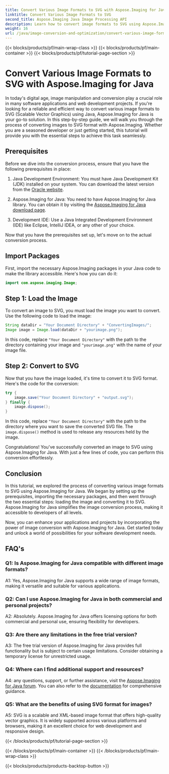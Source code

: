 ```yaml
---
title: Convert Various Image Formats to SVG with Aspose.Imaging for Java
linktitle: Convert Various Image Formats to SVG
second_title: Aspose.Imaging Java Image Processing API
description: Learn how to convert image formats to SVG using Aspose.Imaging for Java. A step-by-step guide for developers.
weight: 16
url: /java/image-conversion-and-optimization/convert-various-image-formats-to-svg/
---
```


{{< blocks/products/pf/main-wrap-class >}}
{{< blocks/products/pf/main-container >}}
{{< blocks/products/pf/tutorial-page-section >}}

# Convert Various Image Formats to SVG with Aspose.Imaging for Java

In today's digital age, image manipulation and conversion play a crucial role in many software applications and web development projects. If you're looking for a reliable and efficient way to convert various image formats to SVG (Scalable Vector Graphics) using Java, Aspose.Imaging for Java is your go-to solution. In this step-by-step guide, we will walk you through the process of converting images to SVG format with Aspose.Imaging. Whether you are a seasoned developer or just getting started, this tutorial will provide you with the essential steps to achieve this task seamlessly.

## Prerequisites

Before we dive into the conversion process, ensure that you have the following prerequisites in place:

1. Java Development Environment: You must have Java Development Kit (JDK) installed on your system. You can download the latest version from the [Oracle website](https://www.oracle.com/java/technologies/javase-downloads).

2. Aspose.Imaging for Java: You need to have Aspose.Imaging for Java library. You can obtain it by visiting the [Aspose.Imaging for Java download page](https://releases.aspose.com/imaging/java/).

3. Development IDE: Use a Java Integrated Development Environment (IDE) like Eclipse, IntelliJ IDEA, or any other of your choice.

Now that you have the prerequisites set up, let's move on to the actual conversion process.

## Import Packages

First, import the necessary Aspose.Imaging packages in your Java code to make the library accessible. Here's how you can do it:

```java
import com.aspose.imaging.Image;
```

## Step 1: Load the Image

To convert an image to SVG, you must load the image you want to convert. Use the following code to load the image:

```java
String dataDir = "Your Document Directory" + "ConvertingImages/";
Image image = Image.load(dataDir + "yourimage.png");
```

In this code, replace `"Your Document Directory"` with the path to the directory containing your image and `"yourimage.png"` with the name of your image file.

## Step 2: Convert to SVG

Now that you have the image loaded, it's time to convert it to SVG format. Here's the code for the conversion:

```java
try {
    image.save("Your Document Directory" + "output.svg");
} finally {
    image.dispose();
}
```

In this code, replace `"Your Document Directory"` with the path to the directory where you want to save the converted SVG file. The `image.dispose()` method is used to release any resources held by the image.

Congratulations! You've successfully converted an image to SVG using Aspose.Imaging for Java. With just a few lines of code, you can perform this conversion effortlessly.

## Conclusion

In this tutorial, we explored the process of converting various image formats to SVG using Aspose.Imaging for Java. We began by setting up the prerequisites, importing the necessary packages, and then went through the two essential steps: loading the image and converting it to SVG. Aspose.Imaging for Java simplifies the image conversion process, making it accessible to developers of all levels.

Now, you can enhance your applications and projects by incorporating the power of image conversion with Aspose.Imaging for Java. Get started today and unlock a world of possibilities for your software development needs.

## FAQ's

### Q1: Is Aspose.Imaging for Java compatible with different image formats?

A1: Yes, Aspose.Imaging for Java supports a wide range of image formats, making it versatile and suitable for various applications.

### Q2: Can I use Aspose.Imaging for Java in both commercial and personal projects?

A2: Absolutely. Aspose.Imaging for Java offers licensing options for both commercial and personal use, ensuring flexibility for developers.

### Q3: Are there any limitations in the free trial version?

A3: The free trial version of Aspose.Imaging for Java provides full functionality but is subject to certain usage limitations. Consider obtaining a temporary license for unrestricted usage.

### Q4: Where can I find additional support and resources?

A4:  any questions, support, or further assistance, visit the [Aspose.Imaging for Java forum](https://forum.aspose.com/). You can also refer to the [documentation](https://reference.aspose.com/imaging/java/) for comprehensive guidance.

### Q5: What are the benefits of using SVG format for images?

A5: SVG is a scalable and XML-based image format that offers high-quality vector graphics. It is widely supported across various platforms and browsers, making it an excellent choice for web development and responsive design.

{{< /blocks/products/pf/tutorial-page-section >}}

{{< /blocks/products/pf/main-container >}}
{{< /blocks/products/pf/main-wrap-class >}}

{{< blocks/products/products-backtop-button >}}
